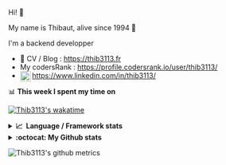 Hi! 👋

My name is Thibaut, alive since 1994 🍷

I'm a backend developper

-   📝 CV / Blog : https://thib3113.fr
-   My codersRank : https://profile.codersrank.io/user/thib3113/
-   <a href="https://www.linkedin.com/in/thib3113/"><img align="left" alt="Thib3113's Linkedin" width="21px" src="https://raw.githubusercontent.com/peterthehan/peterthehan/master/assets/linkedin.svg" /></a> https://www.linkedin.com/in/thib3113/

📊 **This week I spent my time on**

[![Thib3113's wakatime](https://github-readme-stats.vercel.app/api/wakatime?username=thib3113&layout=default&theme=dracula&langs_count=6&hide_title=true&hide_border=true)](https://wakatime.com/@thib3113)

<details>
  <summary><b>📈&nbsp;&nbsp;Language&nbsp;/&nbsp;Framework stats</b></summary>
  <br/>  
  <a href='https://profile.codersrank.io/user/thib3113/'>
  <img src='http://cr-skills-chart-widget.azurewebsites.net/api/api?username=thib3113&padding=30&skills=php,batchfile,javascript,less,mysql,reactjs,scss,shell,typescript,vue'>
  </a>
</details>

<details>
  <summary><b>:octocat: My Github stats</b></summary>
  <br/>  
  
  <img src="https://github-readme-stats.vercel.app/api?username=thib3113&theme=dracula&show_icons=true&" alt="Thib3113's GitHub stats" />

<!--START_SECTION:activity-->

1. 🗣 Commented on [#289](https://github.com/uiwjs/react-codemirror/issues/289) in [uiwjs/react-codemirror](https://github.com/uiwjs/react-codemirror)
2. ❗️ Opened issue [#8](https://github.com/Farzin-Firoozi/react-modern-drawer/issues/8) in [Farzin-Firoozi/react-modern-drawer](https://github.com/Farzin-Firoozi/react-modern-drawer)
3. ❗️ Opened issue [#289](https://github.com/uiwjs/react-codemirror/issues/289) in [uiwjs/react-codemirror](https://github.com/uiwjs/react-codemirror)
4. 💪 Opened PR [#1069](https://github.com/moleculerjs/moleculer/pull/1069) in [moleculerjs/moleculer](https://github.com/moleculerjs/moleculer)
5. 🗣 Commented on [#150](https://github.com/Art-of-WiFi/UniFi-API-client/issues/150) in [Art-of-WiFi/UniFi-API-client](https://github.com/Art-of-WiFi/UniFi-API-client)
 <!--END_SECTION:activity-->

</details>

![Thib3113's github metrics](https://gist.githubusercontent.com/thib3113/83a96e16f8bca103f1b0e376186c66ec/raw/github-metrics.svg)
